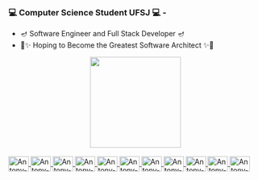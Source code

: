 ### 💻 Computer Science Student UFSJ 💻 -

- 🪔 Software Engineer and Full Stack Developer 🪔
- 🔮​✨ Hoping to Become the Greatest Software Architect ✨🔮​

<div align="center">
  <a href="https://github.com/antonyforte">
  <img height="180em" src="https://github-readme-stats.vercel.app/api/top-langs/?username=antonyforte&layout=compact&theme=gruvbox"/>
</div>
  
  <div style="display: inline_block"><br>
  <img align="center" alt="Antony-JavaScript" height="30" width="40" src="https://cdn.jsdelivr.net/gh/devicons/devicon@latest/icons/typescript/typescript-original.svg"/>
  <img align="center" alt="Antony-TypeScript" height="30" width="40" src="https://cdn.jsdelivr.net/gh/devicons/devicon/icons/javascript/javascript-original.svg"/>
  <img align="center" alt="Antony-Ruby" height="30" width="40" src="https://cdn.jsdelivr.net/gh/devicons/devicon/icons/ruby/ruby-original.svg"/> 
  <img align="center" alt="Antony-Rust" height="30" width="40" src="https://cdn.jsdelivr.net/gh/devicons/devicon@latest/icons/rust/rust-original.svg"/>
  <img align="center" alt="Antony-Python" height="30" width="40" src="https://cdn.jsdelivr.net/gh/devicons/devicon@latest/icons/python/python-original.svg"/>
  <img align="center" alt="Antony-C" height="30" width="40" src="https://cdn.jsdelivr.net/gh/devicons/devicon/icons/c/c-original.svg"/>
  <img align="center" alt="Antony-C++" height="30" width="40" src="https://cdn.jsdelivr.net/gh/devicons/devicon@latest/icons/cplusplus/cplusplus-original.svg"/>
  <img align="center" alt="Antony-C#" height="30" width="40" src="https://cdn.jsdelivr.net/gh/devicons/devicon@latest/icons/csharp/csharp-original.svg"/>
  <img align="center" alt="Antony-Java" height="30" width="40" src="https://cdn.jsdelivr.net/gh/devicons/devicon/icons/java/java-original-wordmark.svg"/>
  <img align="center" alt="Antony-Php" height="30" width="40" src="https://cdn.jsdelivr.net/gh/devicons/devicon@latest/icons/php/php-original.svg"/>
  <img align="center" alt="Antony-Elixir" height="30" width="40" src="https://cdn.jsdelivr.net/gh/devicons/devicon@latest/icons/elixir/elixir-original.svg"/>
  
  
</div>
